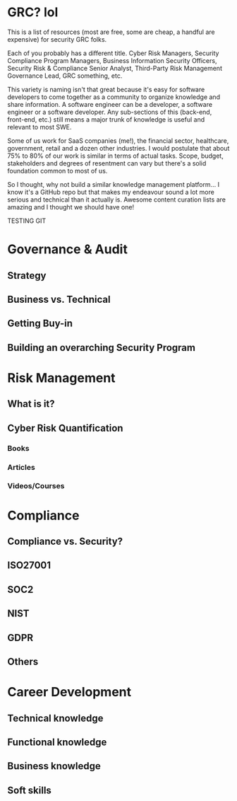 # GRC? lol

This is a list of resources (most are free, some are cheap, a handful are expensive) for security GRC folks.

Each of you probably has a different title. Cyber Risk Managers, Security Compliance Program Managers, Business Information Security Officers, Security Risk & Compliance Senior Analyst, Third-Party Risk Management Governance Lead, GRC something, etc.

This variety is naming isn't that great because it's easy for software developers to come together as a community to organize knowledge and share information. A software engineer can be a developer, a software engineer or a software developer. Any sub-sections of this (back-end, front-end, etc.) still means a major trunk of knowledge is useful and relevant to most SWE.

Some of us work for SaaS companies (me!), the financial sector, healthcare, government, retail and a dozen other industries. I would postulate that about 75% to 80% of our work is similar in terms of actual tasks. Scope, budget, stakeholders and degrees of resentment can vary but there's a solid foundation common to most of us.

So I thought, why not build a similar knowledge management platform... I know it's a GitHub repo but that makes my endeavour sound a lot more serious and technical than it actually is. Awesome content curation lists are amazing and I thought we should have one!

TESTING GIT

# Governance & Audit

## Strategy

## Business vs. Technical

## Getting Buy-in

## Building an overarching Security Program

# Risk Management

## What is it?

## Cyber Risk Quantification

### Books

### Articles

### Videos/Courses

# Compliance

## Compliance vs. Security?

## ISO27001

## SOC2

## NIST

## GDPR

## Others

# Career Development

## Technical knowledge

## Functional knowledge

## Business knowledge

## Soft skills
